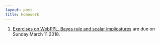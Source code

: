 ```yaml
---
layout: post
title: Homework
---
```


1. [Exercises on WebPPL, Bayes rule and scalar implicatures](https://michael-franke.github.io/CompPrag-2018/docs/01_homework.html) are due on
   Sunday March 11 2018.

